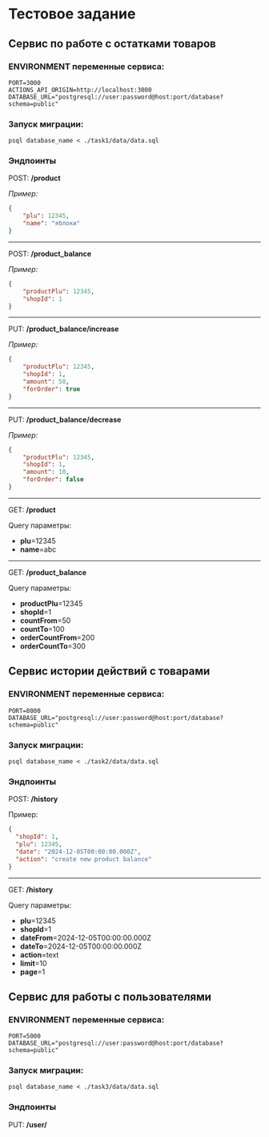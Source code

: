 # Тестовое задание 

## Сервис по работе с остатками товаров

### ENVIRONMENT переменные сервиса:

```shell
PORT=3000
ACTIONS_API_ORIGIN=http://localhost:3000
DATABASE_URL="postgresql://user:password@host:port/database?schema=public"
```

### Запуск миграции:
```shell
psql database_name < ./task1/data/data.sql
```

### Эндпоинты

POST: **/product**

*Пример:*
```json
{
	"plu": 12345,
	"name": "яблоки"
}
```
___

POST: **/product_balance**

*Пример:*
```json
{
	"productPlu": 12345,
	"shopId": 1
}
```
___
PUT: **/product_balance/increase**

*Пример:*
```json
{
	"productPlu": 12345,
	"shopId": 1,
	"amount": 50,
	"forOrder": true
}
```
___
PUT: **/product_balance/decrease**

*Пример:*
```json
{
	"productPlu": 12345,
	"shopId": 1,
	"amount": 10,
	"forOrder": false
}
```
___
GET: **/product**

Query параметры:
 - **plu**=12345
 - **name**=abc
___

GET: **/product_balance**

Query параметры:
 - **productPlu**=12345
 - **shopId**=1
 - **countFrom**=50
 - **countTo**=100
 - **orderCountFrom**=200
 - **orderCountTo**=300


## Cервис истории действий с товарами

### ENVIRONMENT переменные сервиса:

```shell
PORT=8000
DATABASE_URL="postgresql://user:password@host:port/database?schema=public"
```

### Запуск миграции:
```shell
psql database_name < ./task2/data/data.sql
```

### Эндпоинты

POST: **/history**

Пример:
```json
{
  "shopId": 1,
  "plu": 12345,
  "date": "2024-12-05T00:00:00.000Z",
  "action": "create new product balance"
}
```
___
GET: **/history**

Query параметры:
 - **plu**=12345
 - **shopId**=1
 - **dateFrom**=2024-12-05T00:00:00.000Z
 - **dateTo**=2024-12-05T00:00:00.000Z
 - **action**=text
 - **limit**=10
 - **page**=1


## Сервис для работы с пользователями

### ENVIRONMENT переменные сервиса:

```shell
PORT=5000
DATABASE_URL="postgresql://user:password@host:port/database?schema=public"
```

### Запуск миграции:
```shell
psql database_name < ./task3/data/data.sql
```

### Эндпоинты

PUT: **/user/**